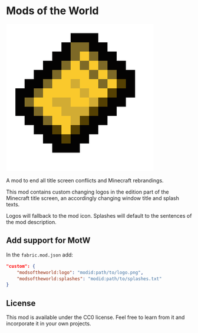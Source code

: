# Mods of the World

![logo](src/main/resources/assets/modsoftheworld/icon_large.png)

A mod to end all title screen conflicts and Minecraft rebrandings.

This mod contains custom changing logos in the edition part of the Minecraft title screen, an accordingly changing window title and splash texts.

Logos will fallback to the mod icon. Splashes will default to the sentences of the mod description.

## Add support for MotW
In the `fabric.mod.json` add:
```json
"custom": {
	"modsoftheworld:logo": "modid:path/to/logo.png",
	"modsoftheworld:splashes": "modid:path/to/splashes.txt"
}
```

## License

This mod is available under the CC0 license. Feel free to learn from it and incorporate it in your own projects.
